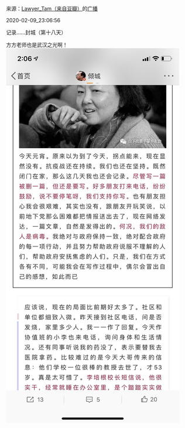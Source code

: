 来源：[Lawyer_Tam（来自豆瓣）](https://www.douban.com/people/50118435/)的[广播](https://www.douban.com/people/50118435/status/2801005117/)


2020-02-09_23:06:56


记录……封城（第十八天）

方方老师也是武汉之光啊！
![](./pic/2020-02-09_23:06:56-Lawyer_Tam的广播1.jpg)  

